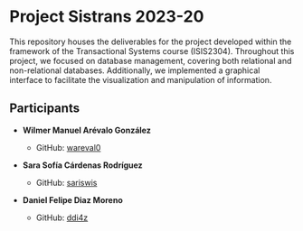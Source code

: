 # Project Sistrans 2023-20

This repository houses the deliverables for the project developed within the framework of the Transactional Systems course (ISIS2304). Throughout this project, we focused on database management, covering both relational and non-relational databases. Additionally, we implemented a graphical interface to facilitate the visualization and manipulation of information.

## Participants
- **Wilmer Manuel Arévalo González**
  - GitHub: [wareval0](https://github.com/wareval0)

- **Sara Sofía Cárdenas Rodríguez**
  - GitHub: [sariswis](https://github.com/sariswis)

- **Daniel Felipe Diaz Moreno**
  - GitHub: [ddi4z](https://github.com/ddi4z)
